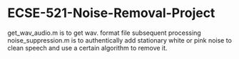 # ECSE-521-Noise-Removal-Project
get_wav_audio.m is to get wav. format file subsequent processing
noise_suppression.m is to authentically add stationary white or pink noise to clean speech and use a certain algorithm to remove it.
